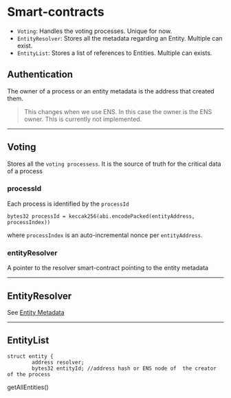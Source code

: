 # Smart-contracts

- `Voting`: Handles the voting processes. Unique for now.
- `EntityResolver`: Stores all the metadata regarding an Entity. Multiple can exist.
- `EntityList`: Stores a list of references to Entities. Multiple can exists.

## Authentication

The owner of a process or an entity metadata is the address that created them.

> This changes when we use ENS. In this case the owner is the ENS owner. This is currently not implemented.

---

## Voting

Stores all the `voting processess`. It is the source of truth for the critical data of a process

### processId

Each process is identified by the `processId`

```solidity
bytes32 processId = keccak256(abi.encodePacked(entityAddress, processIndex))
```

where `processIndex` is an auto-incremental nonce per `entityAddress`.

### entityResolver

A pointer to the resolver smart-contract pointing to the entity metadata

---

## EntityResolver

See [Entity Metadata](/protocol/entity-metadata.md)

---

## EntityList
```solidity
struct entity {
        address resolver;
        bytes32 entityId; //address hash or ENS node of  the creator of the process
```

getAllEntities()
